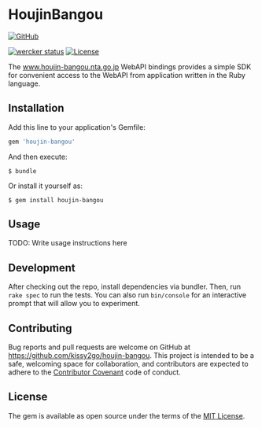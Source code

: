 # HoujinBangou

[![GitHub](https://img.shields.io/badge/github-kissy2go/houjin--bangou-blue.svg)](https://github.com/kissy2go/houjin-bangou)

[![wercker status](https://app.wercker.com/status/60de5f243a0940720d44ff8958410aa8/s/master "wercker status")](https://app.wercker.com/project/byKey/60de5f243a0940720d44ff8958410aa8)
[![License](https://img.shields.io/badge/license-MIT-yellowgreen.svg)](#license)

The www.houjin-bangou.nta.go.jp WebAPI bindings provides a simple SDK
for convenient access to the WebAPI from application written in the Ruby language.

## Installation

Add this line to your application's Gemfile:

```ruby
gem 'houjin-bangou'
```

And then execute:

    $ bundle

Or install it yourself as:

    $ gem install houjin-bangou

## Usage

TODO: Write usage instructions here

## Development

After checking out the repo, install dependencies via bundler.
Then, run `rake spec` to run the tests.
You can also run `bin/console` for an interactive prompt that will allow you to experiment.

## Contributing

Bug reports and pull requests are welcome on GitHub at https://github.com/kissy2go/houjin-bangou.
This project is intended to be a safe, welcoming space for collaboration, and contributors are expected to adhere to the [Contributor Covenant](http://contributor-covenant.org) code of conduct.

## License

The gem is available as open source under the terms of the [MIT License](http://opensource.org/licenses/MIT).
